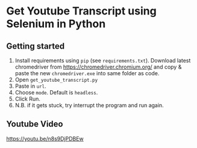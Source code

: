 # Get Youtube Transcript using Selenium in Python

## Getting started
1. Install requirements using `pip` (see `requirements.txt`). Download latest chromedriver from https://chromedriver.chromium.org/ and copy & paste the new `chromedriver.exe` into same folder as code.
2. Open `get_youtube_transcript.py`
3. Paste in `url`.
4. Choose `mode`. Default is `headless`.
5. Click Run.
6. N.B. if it gets stuck, try interrupt the program and run again.

## Youtube Video
https://youtu.be/n8s9DjPDBEw
